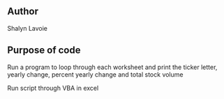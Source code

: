 ## Author
Shalyn Lavoie

## Purpose of code
Run a program to loop through each worksheet and print the ticker letter, yearly change, percent yearly change and total stock volume

Run script through VBA in excel